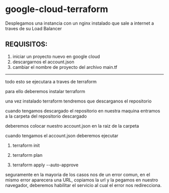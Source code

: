 # google-cloud-terraform
Desplegamos una instancia con un nginx instalado que sale a internet a traves de su Load Balancer

REQUISITOS:
---------------------------------------------------
  1. iniciar un proyecto nuevo en google cloud
  2. descargarnos el account.json
  3. cambiar el nombre de proyecto del archivo main.tf 
--------------------------------------------------- 
todo esto se ejecutara a traves de terraform

para ello deberemos instalar terraform

una vez instalado terraform tendremos que descarganos el repositorio

cuando tengamos descargado el repositorio en nuestra maquina entramos a la carpeta del repositorio descargado

deberemos colocar nuestro account.json en la raiz de la carpeta

cuando tengamos el account.json deberemos ejecutar

1. terraform init

2. terraform plan

3. terraform apply --auto-approve

seguramente en la mayoria de los casos nos de un error comun, en el mismo error aparecera una URL, copiamos la url y la pegamos en nuestro navegador, deberemos habilitar el servicio al cual el error nos redirecciona.
